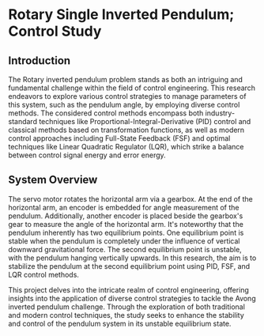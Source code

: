 # Rotary Single Inverted Pendulum; Control Study

## Introduction

The Rotary inverted pendulum problem stands as both an intriguing and fundamental challenge within the field of control engineering. This research endeavors to explore various control strategies to manage parameters of this system, such as the pendulum angle, by employing diverse control methods. The considered control methods encompass both industry-standard techniques like Proportional-Integral-Derivative (PID) control and classical methods based on transformation functions, as well as modern control approaches including Full-State Feedback (FSF) and optimal techniques like Linear Quadratic Regulator (LQR), which strike a balance between control signal energy and error energy.

## System Overview

The servo motor rotates the horizontal arm via a gearbox. At the end of the horizontal arm, an encoder is embedded for angle measurement of the pendulum. Additionally, another encoder is placed beside the gearbox's gear to measure the angle of the horizontal arm. It's noteworthy that the pendulum inherently has two equilibrium points. One equilibrium point is stable when the pendulum is completely under the influence of vertical downward gravitational force. The second equilibrium point is unstable, with the pendulum hanging vertically upwards. In this research, the aim is to stabilize the pendulum at the second equilibrium point using PID, FSF, and LQR control methods.

This project delves into the intricate realm of control engineering, offering insights into the application of diverse control strategies to tackle the Avong inverted pendulum challenge. Through the exploration of both traditional and modern control techniques, the study seeks to enhance the stability and control of the pendulum system in its unstable equilibrium state.

